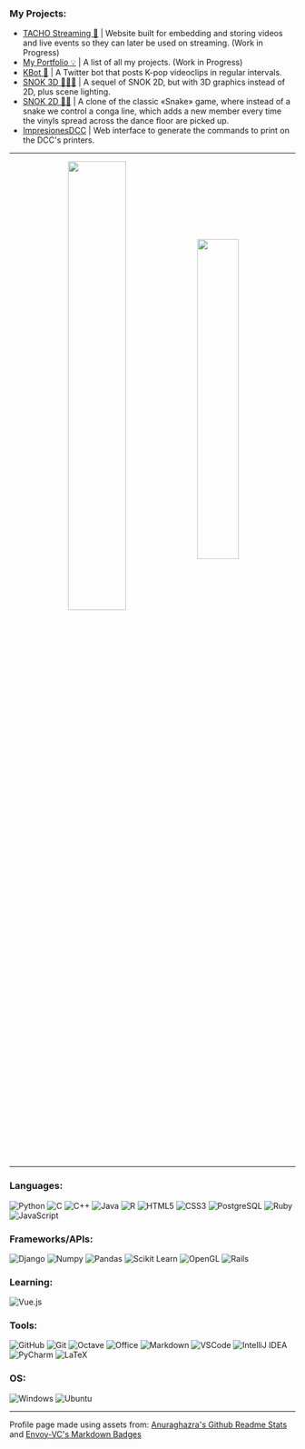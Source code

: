 ### My Projects:
- [TACHO Streaming 🎥](https://github.com/Gonxolo/tacho-streaming) | Website built for embedding and storing videos and live events so they can later be used on streaming. (Work in Progress)
- [My Portfolio 💡](https://gonzaloalarcon.cl/) | A list of all my projects. (Work in Progress)
- [KBot 🤖](https://github.com/Gonxolo/KBot) | A Twitter bot that posts K-pop videoclips in regular intervals.
- [SNOK 3D 🕺🕺🕺](https://github.com/Gonxolo/tarea2Snake3D) | A sequel of SNOK 2D, but with 3D graphics instead of 2D, plus scene lighting.
- [SNOK 2D 🕺🕺](https://github.com/Gonxolo/tarea1Snake) | A clone of the classic «Snake» game, where instead of a snake we control a conga line, which adds a new member every time the vinyls spread across the dance floor are picked up.
- [ImpresionesDCC](https://github.com/Gonxolo/ImpresionesDCC) | Web interface to generate the commands to print on the DCC's printers. 

<hr>

<p align="center">
<img align="center" style="width: 45%" src="https://github-readme-stats.vercel.app/api?username=Gonxolo&hide_rank=true&show_icons=true&count_private=true&theme=synthwave" />

<img align="center" style="width: 38%" src="https://github-readme-stats.vercel.app/api/top-langs/?username=Gonxolo&layout=compact&count_private=true&theme=synthwave&langs_count=8"/>
</p>

<hr>

### Languages:
![Python](https://img.shields.io/badge/Python-14354C?style=for-the-badge&logo=python&logoColor=white)
![C](https://img.shields.io/badge/C-00599C?style=for-the-badge&logo=c&logoColor=white)
![C++](https://img.shields.io/badge/C%2B%2B-00599C?style=for-the-badge&logo=c%2B%2B&logoColor=white)
![Java](https://img.shields.io/badge/Java-ED8B00?style=for-the-badge&logo=java&logoColor=white)
![R](https://img.shields.io/badge/R-276DC3?style=for-the-badge&logo=r&logoColor=white)
![HTML5](https://img.shields.io/badge/HTML5-E34F26?style=for-the-badge&logo=html5&logoColor=white)
![CSS3](https://img.shields.io/badge/CSS3-1572B6?style=for-the-badge&logo=css3&logoColor=white)
![PostgreSQL](https://img.shields.io/badge/PostgreSQL-316192?style=for-the-badge&logo=postgresql&logoColor=white)
![Ruby](https://img.shields.io/badge/Ruby-CC342D?style=for-the-badge&logo=ruby&logoColor=white)
![JavaScript](https://img.shields.io/badge/JavaScript-F7DF1E?style=for-the-badge&logo=javascript&logoColor=black)

### Frameworks/APIs:
![Django](https://img.shields.io/badge/Django-092E20?style=for-the-badge&logo=django&logoColor=white)
![Numpy](https://img.shields.io/badge/Numpy-02569B?style=for-the-badge&logo=numpy&logoColor=white)
![Pandas](https://img.shields.io/badge/Pandas-FF2D20?style=for-the-badge&logo=pandas&logoColor=white)
![Scikit Learn](https://img.shields.io/badge/scikitlearn-02569B?style=for-the-badge&logo=scikitlearn&logoColor=white)
![OpenGL](https://img.shields.io/badge/OpenGL-593D88?style=for-the-badge&logo=opengl&logoColor=white)
![Rails](https://img.shields.io/badge/Ruby_on_Rails-CC0000?style=for-the-badge&logo=ruby-on-rails&logoColor=white)

### Learning:
![Vue.js](https://img.shields.io/badge/Vue.js-35495E?style=for-the-badge&logo=vue.js&logoColor=4FC08D)

### Tools:
![GitHub](https://img.shields.io/badge/GitHub-100000?style=for-the-badge&logo=github&logoColor=white)
![Git](https://img.shields.io/badge/Git-B7472A?style=for-the-badge&logo=git&logoColor=white)
![Octave](https://img.shields.io/badge/Octave-000000?style=for-the-badge&logo=octave&logoColor=white)
![Office](https://img.shields.io/badge/Microsoft_Office-D83B01?style=for-the-badge&logo=microsoft-office&logoColor=white)
![Markdown](https://img.shields.io/badge/Markdown-000000?style=for-the-badge&logo=markdown&logoColor=white)
![VSCode](https://img.shields.io/badge/VSCode-0FAAFF?style=for-the-badge&logo=visualstudio&logoColor=white)
![IntelliJ IDEA](https://img.shields.io/badge/IntelliJIDEA-ED8B00?style=for-the-badge&logo=intellijidea&logoColor=white)
![PyCharm](https://img.shields.io/badge/PyCharm-14354C?style=for-the-badge&logo=pycharm&logoColor=white)
![LaTeX](https://img.shields.io/badge/LaTeX-6DB33F?style=for-the-badge&logo=latex&logoColor=white)

### OS:
![Windows](https://img.shields.io/badge/Windows-0078D6?style=for-the-badge&logo=windows&logoColor=white)
![Ubuntu](https://img.shields.io/badge/Ubuntu-E95420?style=for-the-badge&logo=ubuntu&logoColor=white)

<hr>

Profile page made using assets from: [Anuraghazra's Github Readme Stats](https://github.com/anuraghazra/github-readme-stats) and [Envoy-VC's Markdown Badges](https://dev.to/envoy_/150-badges-for-github-pnk)

